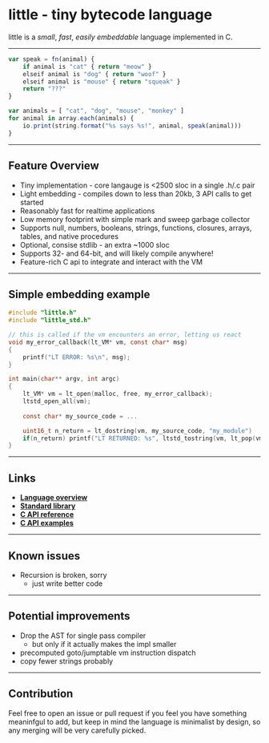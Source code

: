 # little - tiny bytecode language
little is a _small_, _fast_, _easily embeddable_ language implemented in C.

---
```js
var speak = fn(animal) {
    if animal is "cat" { return "meow" }
    elseif animal is "dog" { return "woof" }
    elseif animal is "mouse" { return "squeak" }
    return "???"
}

var animals = [ "cat", "dog", "mouse", "monkey" ]
for animal in array.each(animals) {
    io.print(string.format("%s says %s!", animal, speak(animal)))
}
```
---
## Feature Overview
* Tiny implementation - core langauge is <2500 sloc in a single .h/.c pair
* Light embedding - compiles down to less than 20kb, 3 API calls to get started
* Reasonably fast for realtime applications
* Low memory footprint with simple mark and sweep garbage collector
* Supports null, numbers, booleans, strings, functions, closures, arrays, tables, and native procedures
* Optional, consise stdlib - an extra ~1000 sloc
* Supports 32- and 64-bit, and will likely compile anywhere!
* Feature-rich C api to integrate and interact with the VM
---
## Simple embedding example
```c
#include "little.h"
#include "little_std.h"

// this is called if the vm encounters an error, letting us react
void my_error_callback(lt_VM* vm, const char* msg)
{
    printf("LT ERROR: %s\n", msg);
}

int main(char** argv, int argc)
{
    lt_VM* vm = lt_open(malloc, free, my_error_callback);                    // open new VM
    ltstd_open_all(vm);                                                      // register stdlib
                   
    const char* my_source_code = ...                                         // read source from file/stream/string

    uint16_t n_return = lt_dostring(vm, my_source_code, "my_module")         // run code as "my_module" 
    if(n_return) printf("LT RETURNED: %s", ltstd_tostring(vm, lt_pop(vm)));  // if our code returns, print the result
}
```
---
## Links
* **[Language overview](doc/lt.md)**
* **[Standard library](doc/ltstd.md)**
* **[C API reference](doc/api.md)**
* **[C API examples](doc/example.md)**
---
## Known issues
* Recursion is broken, sorry
    * just write better code

---
## Potential improvements
* Drop the AST for single pass compiler
    *  but only if it actually makes the impl smaller
* precomputed goto/jumptable vm instruction dispatch
* copy fewer strings probably

---
## Contribution
Feel free to open an issue or pull request if you feel you have something meaninfgul to add, but keep in mind the language is minimalist by design, so any merging will be very carefully picked.
